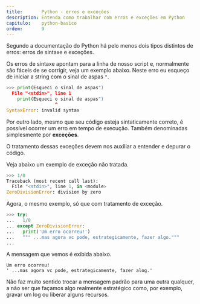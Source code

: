 ```yaml
---
title:       Python - erros e exceções
description: Entenda como trabalhar com erros e exceções em Python
capitulo:    python-basico
ordem:       9
---
```



Segundo a documentação do Python há pelo menos dois tipos distintos de erros: erros de sintaxe e exceções.

Os erros de sintaxe apontam para a linha de nosso script e, normalmente são fáceis de se corrigir, veja um exemplo
abaixo. Neste erro eu esqueço de iniciar a string com o sinal de aspas `"`.

```python
>>> print(Esqueci o sinal de aspas")
  File "<stdin>", line 1
    print(Esqueci o sinal de aspas")
                  ^
SyntaxError: invalid syntax
```

Por outro lado, mesmo que seu código esteja sintaticamente correto, é possível ocorrer um erro em tempo de execução.
Também denominadas simplesmente por __exceções__.

O tratamento dessas exceções devem nos auxiliar a entender e depurar o código.

Veja abaixo um exemplo de exceção não tratada.

```python
>>> 1/0
Traceback (most recent call last):
  File "<stdin>", line 1, in <module>
ZeroDivisionError: division by zero
```

Agora, o mesmo exemplo, só que com tratamento de exceção.

```python
>>> try:
...   1/0
... except ZeroDivisionError:
...   print('Um erro ocorreu!')
...   """ ...mas agora vc pode, estrategicamente, fazer algo."""
...
```

A mensagem que vemos é exibida abaixo.

    Um erro ocorreu!
    ' ...mas agora vc pode, estrategicamente, fazer alog.'

Não faz muito sentido trocar a mensagem padrão para uma outra qualquer, a não ser que façamos algo realmente estratégico
como, por exemplo, gravar um log ou liberar alguns recursos.